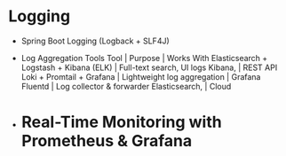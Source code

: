 # Logging
  - Spring Boot Logging (Logback + SLF4J)
  - Log Aggregation Tools
      Tool |	Purpose	 | Works With
      Elasticsearch + Logstash + Kibana (ELK)	| Full-text search, UI logs	Kibana, | REST API
      Loki + Promtail + Grafana	| Lightweight log aggregation	 | Grafana
      Fluentd	| Log collector & forwarder	Elasticsearch, | Cloud
    
- # Real-Time Monitoring with Prometheus & Grafana
